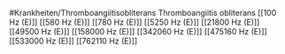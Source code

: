 #Krankheiten/Thromboangiitisobliterans
Thromboangiitis obliterans
[[100 Hz (E)]]
[[580 Hz (E)]]
[[780 Hz (E)]]
[[5250 Hz (E)]]
[[21800 Hz (E)]]
[[49500 Hz (E)]]
[[158000 Hz (E)]]
[[342060 Hz (E)]]
[[475160 Hz (E)]]
[[533000 Hz (E)]]
[[762110 Hz (E)]]